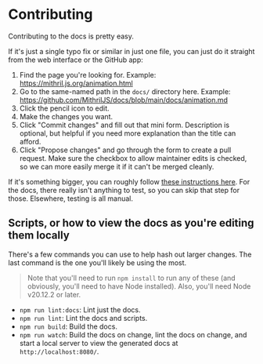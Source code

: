 # Contributing

Contributing to the docs is pretty easy.

If it's just a single typo fix or similar in just one file, you can just do it straight from the web interface or the GitHub app:

1. Find the page you're looking for. Example: https://mithril.js.org/animation.html
2. Go to the same-named path in the `docs/` directory here. Example: https://github.com/MithrilJS/docs/blob/main/docs/animation.md
3. Click the pencil icon to edit.
4. Make the changes you want.
5. Click "Commit changes" and fill out that mini form. Description is optional, but helpful if you need more explanation than the title can afford.
6. Click "Propose changes" and go through the form to create a pull request. Make sure the checkbox to allow maintainer edits is checked, so we can more easily merge it if it can't be merged cleanly.

If it's something bigger, you can roughly follow [these instructions here](https://mithril.js.org/contributing.html#how-do-i-send-a-pull-request?). For the docs, there really isn't anything to test, so you can skip that step for those. Elsewhere, testing is all manual.

## Scripts, or how to view the docs as you're editing them locally

There's a few commands you can use to help hash out larger changes. The last command is the one you'll likely be using the most.

> Note that you'll need to run `npm install` to run any of these (and obviously, you'll need to have Node installed). Also, you'll need Node v20.12.2 or later.

- `npm run lint:docs`: Lint just the docs.
- `npm run lint`: Lint the docs and scripts.
- `npm run build`: Build the docs.
- `npm run watch`: Build the docs on change, lint the docs on change, and start a local server to view the generated docs at `http://localhost:8080/`.

